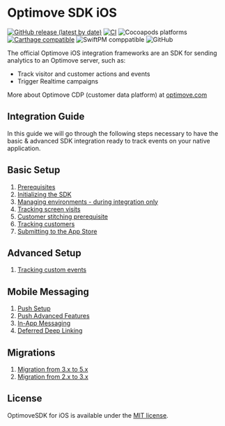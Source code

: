 # Optimove SDK iOS

[![GitHub release (latest by date)](https://img.shields.io/github/v/release/optimove-tech/Optimove-SDK-iOS?style=flat-square)](https://github.com/optimove-tech/Optimove-SDK-iOS/releases/latest)
[![CI](https://github.com/optimove-tech/Optimove-SDK-iOS/actions/workflows/main.yml/badge.svg)](https://github.com/optimove-tech/Optimove-SDK-iOS/actions/workflows/main.yml)
![Cocoapods platforms](https://img.shields.io/cocoapods/p/OptimoveSDK?color=brightgreen&label=CocoaPods&style=flat-square)
[![Carthage compatible](https://img.shields.io/badge/Carthage-compatible-4BC51D.svg?style=flat-square)](https://github.com/Carthage/Carthage)
![SwiftPM comppatible](https://img.shields.io/badge/SwiftPM-compatible-success?style=flat-square)
![GitHub](https://img.shields.io/github/license/optimove-tech/Optimove-SDK-iOS?style=flat-square)

The official Optimove iOS integration frameworks are an SDK for sending analytics to an Optimove server, such as:

- Track visitor and customer actions and events
- Trigger Realtime campaigns

More about Optimove CDP (customer data platform) at [optimove.com](https://www.optimove.com)

## Integration Guide

In this guide we will go through the following steps necessary to have the basic & advanced SDK integration ready to track events on your native application.

## Basic Setup

1. [Prerequisites](/wiki/Prerequisites)
2. [Initializing the SDK](/wiki/Initializing-the-SDK)
3. [Managing environments - during integration only](wiki/Managing-environments)
4. [Tracking screen visits](/wiki/Tracking-screen-visits)
5. [Customer stitching prerequisite](/wiki/Customer-stitching-prerequisite)
6. [Tracking customers](/wiki/Tracking-customers)
7. [Submitting to the App Store](/wiki/Submitting-to-the-App-Store)

## Advanced Setup

1. [Tracking custom events](/wiki/Tracking-custom-events)

## Mobile Messaging

1. [Push Setup](/wiki/push-setup)
2. [Push Advanced Features](/wiki/push-advanced)
3. [In-App Messaging](/wiki/in-app)
4. [Deferred Deep Linking](/wiki/deferred-deep-linking)

## Migrations

1. [Migration from 3.x to 5.x](/wiki/Migration-guide-from-3.x-to-5.x)
2. [Migration from 2.x to 3.x](/wiki/Migration-guide-from-2.x-to-3.x)

## License

OptimoveSDK for iOS is available under the [MIT license](LICENSE).
